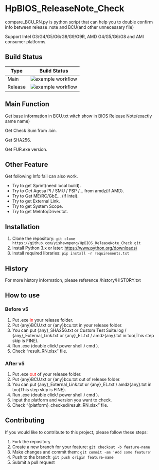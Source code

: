 # HpBIOS_ReleaseNote_Check
compare_BCU_RN.py is python script that can help you to double confirm info between release_note and BCU(and other unnecessary file)

Support Intel G3/G4/G5/G6/G8/G9/G9R, AMD G4/G5/G6/G8 and AMI consumer platforms.

## Build Status

|**Type**      | **Build Status**    | 
|--------------|:-------------------:|
|Main          |![example workflow](https://github.com/yishawnpeng/HpBIOS_ReleaseNote_Check/actions/workflows/Python_build.yml/badge.svg)  |
|Release       |![example workflow](https://github.com/yishawnpeng/HpBIOS_ReleaseNote_Check/actions/workflows/Release-build.yml/badge.svg)|

## Main Function
Get base information in BCU.txt witch show in BIOS Release Note(exactly same name)

Get Check Sum from .bin.

Get SHA256.

Get FUR.exe version.

## Other Feature
Get following Info fail can also work.
* Try to get Sprint(need local build).
* Try to Get Agesa PI / SMU / PSP /… from amdz(if AMD).
* Try to Get ME/RC/GbE… (if Intel).
* Try to get External Link.
* Try to get System Scope.
* Try to get MeInfo/Driver.txt.

## Installation
1. Clone the repository: ```git clone https://github.com/yishawnpeng/HpBIOS_ReleaseNote_Check.git```
2. Install Python 3.x or later: https://www.python.org/downloads/
3. Install required libraries: ```pip install -r requirements.txt```

## History
For more history information, please reference /history/HISTORY.txt

## How to use
### Before v5 
1. Put .exe <font color=Red>in</font> your release folder.
2. Put {any}BCU.txt or {any}bcu.txt in your release folder.
3. You can put {any}_SHA256.txt or Custom Test Suite.log / {any}_External_Link.txt or {any}_EL.txt / amdz{any}.txt in too(This step skip is FINE).
4. Run .exe (double click/ power shell / cmd ).
5. Check “result_RN.xlsx” file.

### After v5
1. Put .exe <font color=Red>out</font> of your release folder.
2. Put {any}BCU.txt or {any}bcu.txt out of release folder.
3. You can put {any}_External_Link.txt or {any}_EL.txt / amdz{any}.txt in too(This step skip is FINE).
4. Run .exe (double click/ power shell / cmd ).
5. Input the platform and version you want to check.
6. Check “{platform}_checked/result_RN.xlsx” file.


## Contributing
If you would like to contribute to this project, please follow these steps:
 1. Fork the repository
 2. Create a new branch for your feature: ```git checkout -b feature-name```
 3. Make changes and commit them: ```git commit -am 'Add some feature'```
 4. Push to the branch: ```git push origin feature-name```
 5. Submit a pull request
